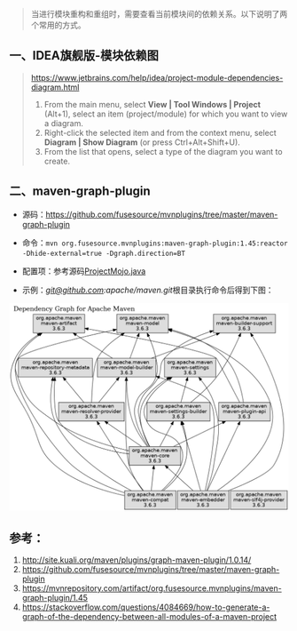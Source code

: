 > 当进行模块重构和重组时，需要查看当前模块间的依赖关系。以下说明了两个常用的方式。

## 一、IDEA旗舰版-模块依赖图

> https://www.jetbrains.com/help/idea/project-module-dependencies-diagram.html
> 
> 1. From the main menu, select **View | Tool Windows | Project** (Alt+1), select an item (project/module) for which you want to view a diagram.
> 2. Right-click the selected item and from the context menu, select **Diagram | Show Diagram** (or press Ctrl+Alt+Shift+U).
> 3. From the list that opens, select a type of the diagram you want to create.

## 二、maven-graph-plugin

* 源码：https://github.com/fusesource/mvnplugins/tree/master/maven-graph-plugin

* 命令：`mvn org.fusesource.mvnplugins:maven-graph-plugin:1.45:reactor -Dhide-external=true -Dgraph.direction=BT`

* 配置项：参考源码[ProjectMojo.java](https://github.com/fusesource/mvnplugins/blob/master/maven-graph-plugin/src/main/java/org/fusesource/mvnplugins/graph/ProjectMojo.java)

* 示例：*git@github.com:apache/maven.git*根目录执行命令后得到下图：

![reactor-graph](pic/reactor-graph.png)

## 参考：

1. http://site.kuali.org/maven/plugins/graph-maven-plugin/1.0.14/
2. https://github.com/fusesource/mvnplugins/tree/master/maven-graph-plugin
3. https://mvnrepository.com/artifact/org.fusesource.mvnplugins/maven-graph-plugin/1.45
4. https://stackoverflow.com/questions/4084669/how-to-generate-a-graph-of-the-dependency-between-all-modules-of-a-maven-project
